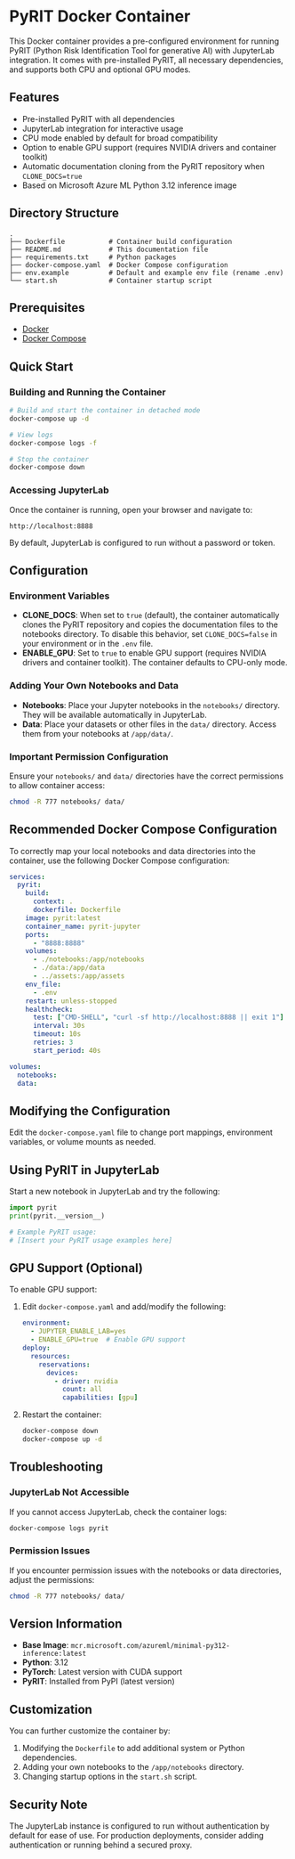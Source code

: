 # PyRIT Docker Container

This Docker container provides a pre-configured environment for running PyRIT (Python Risk Identification Tool for generative AI) with JupyterLab integration. It comes with pre-installed PyRIT, all necessary dependencies, and supports both CPU and optional GPU modes.

## Features

- Pre-installed PyRIT with all dependencies
- JupyterLab integration for interactive usage
- CPU mode enabled by default for broad compatibility
- Option to enable GPU support (requires NVIDIA drivers and container toolkit)
- Automatic documentation cloning from the PyRIT repository when `CLONE_DOCS=true`
- Based on Microsoft Azure ML Python 3.12 inference image

## Directory Structure

```
.
├── Dockerfile           # Container build configuration
├── README.md            # This documentation file
├── requirements.txt     # Python packages
├── docker-compose.yaml  # Docker Compose configuration
├── env.example          # Default and example env file (rename .env)
└── start.sh             # Container startup script
```

## Prerequisites

- [Docker](https://docs.docker.com/get-docker/)
- [Docker Compose](https://docs.docker.com/compose/install/)

## Quick Start

### Building and Running the Container

```bash
# Build and start the container in detached mode
docker-compose up -d

# View logs
docker-compose logs -f

# Stop the container
docker-compose down
```

### Accessing JupyterLab

Once the container is running, open your browser and navigate to:

```
http://localhost:8888
```

By default, JupyterLab is configured to run without a password or token.

## Configuration

### Environment Variables

- **CLONE_DOCS**: When set to `true` (default), the container automatically clones the PyRIT repository and copies the documentation files to the notebooks directory. To disable this behavior, set `CLONE_DOCS=false` in your environment or in the `.env` file.
- **ENABLE_GPU**: Set to `true` to enable GPU support (requires NVIDIA drivers and container toolkit). The container defaults to CPU-only mode.

### Adding Your Own Notebooks and Data

- **Notebooks**: Place your Jupyter notebooks in the `notebooks/` directory. They will be available automatically in JupyterLab.
- **Data**: Place your datasets or other files in the `data/` directory. Access them from your notebooks at `/app/data/`.

### Important Permission Configuration

Ensure your `notebooks/` and `data/` directories have the correct permissions to allow container access:

```bash
chmod -R 777 notebooks/ data/
```

## Recommended Docker Compose Configuration

To correctly map your local notebooks and data directories into the container, use the following Docker Compose configuration:

```yaml
services:
  pyrit:
    build:
      context: .
      dockerfile: Dockerfile
    image: pyrit:latest
    container_name: pyrit-jupyter
    ports:
      - "8888:8888"
    volumes:
      - ./notebooks:/app/notebooks
      - ./data:/app/data
      - ../assets:/app/assets
    env_file:
      - .env
    restart: unless-stopped
    healthcheck:
      test: ["CMD-SHELL", "curl -sf http://localhost:8888 || exit 1"]
      interval: 30s
      timeout: 10s
      retries: 3
      start_period: 40s

volumes:
  notebooks:
  data:
```

## Modifying the Configuration

Edit the `docker-compose.yaml` file to change port mappings, environment variables, or volume mounts as needed.

## Using PyRIT in JupyterLab

Start a new notebook in JupyterLab and try the following:

```python
import pyrit
print(pyrit.__version__)

# Example PyRIT usage:
# [Insert your PyRIT usage examples here]
```

## GPU Support (Optional)

To enable GPU support:

1. Edit `docker-compose.yaml` and add/modify the following:

   ```yaml
   environment:
     - JUPYTER_ENABLE_LAB=yes
     - ENABLE_GPU=true  # Enable GPU support
   deploy:
     resources:
       reservations:
         devices:
           - driver: nvidia
             count: all
             capabilities: [gpu]
   ```

2. Restart the container:

   ```bash
   docker-compose down
   docker-compose up -d
   ```

## Troubleshooting

### JupyterLab Not Accessible

If you cannot access JupyterLab, check the container logs:

```bash
docker-compose logs pyrit
```

### Permission Issues

If you encounter permission issues with the notebooks or data directories, adjust the permissions:

```bash
chmod -R 777 notebooks/ data/
```

## Version Information

- **Base Image**: `mcr.microsoft.com/azureml/minimal-py312-inference:latest`
- **Python**: 3.12
- **PyTorch**: Latest version with CUDA support
- **PyRIT**: Installed from PyPI (latest version)

## Customization

You can further customize the container by:

1. Modifying the `Dockerfile` to add additional system or Python dependencies.
2. Adding your own notebooks to the `/app/notebooks` directory.
3. Changing startup options in the `start.sh` script.

## Security Note

The JupyterLab instance is configured to run without authentication by default for ease of use. For production deployments, consider adding authentication or running behind a secured proxy.

